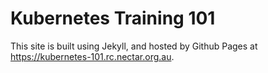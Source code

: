 # Kubernetes Training 101

This site is built using Jekyll, and hosted by Github Pages at https://kubernetes-101.rc.nectar.org.au.
